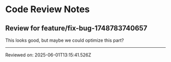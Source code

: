 # Code Review Notes

## Review for feature/fix-bug-1748783740657

This looks good, but maybe we could optimize this part?

---
Reviewed on: 2025-06-01T13:15:41.526Z